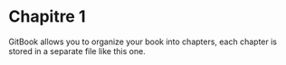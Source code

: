 # Chapitre 1

GitBook allows you to organize your book into chapters, each chapter is stored in a separate file like this one.



